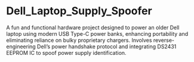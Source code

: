 # Dell_Laptop_Supply_Spoofer
A fun and functional hardware project designed to power an older Dell laptop using modern USB Type-C power banks, enhancing portability and eliminating reliance on bulky proprietary chargers. Involves reverse-engineering Dell’s power handshake protocol and integrating DS2431 EEPROM IC to spoof power supply identification.
